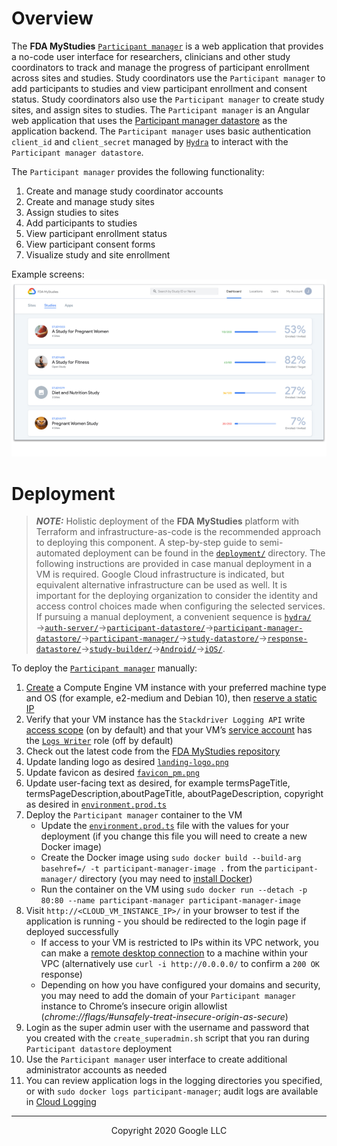 <!--
 Copyright 2020 Google LLC
 Use of this source code is governed by an MIT-style
 license that can be found in the LICENSE file or at
 https://opensource.org/licenses/MIT.
-->

# Overview

The **FDA MyStudies** [`Participant manager`](/participant-manager/) is a web application that provides a no-code user interface for researchers, clinicians and other study coordinators to track and manage the progress of participant enrollment across sites and studies. Study coordinators use the `Participant manager` to add participants to studies and view participant enrollment and consent status. Study coordinators also use the `Participant manager` to create study sites, and assign sites to studies. The `Participant manager` is an Angular web application that uses the [Participant manager datastore](../participant-manager-datastore) as the application backend. The `Participant manager` uses basic authentication `client_id` and `client_secret` managed by [`Hydra`](/hydra/) to interact with the `Participant manager datastore`.

The `Participant manager` provides the following functionality:

1. Create and manage study coordinator accounts
1. Create and manage study sites
1. Assign studies to sites
1. Add participants to studies
1. View participant enrollment status
1. View participant consent forms
1. Visualize study and site enrollment

<!-- A detailed user-guide for how to configure your first study can be found [here](TODO) --->

<!--A demonstration of the `Participant manager` application can be found [here](TODO). --->

Example screens:
![Example screens](../documentation/images/participant-manager-screens.png "Example screens")

# Deployment

> **_NOTE:_** Holistic deployment of the **FDA MyStudies** platform with Terraform and infrastructure-as-code is the recommended approach to deploying this component. A step-by-step guide to semi-automated deployment can be found in the [`deployment/`](/deployment) directory. The following instructions are provided in case manual deployment in a VM is required. Google Cloud infrastructure is indicated, but equivalent alternative infrastructure can be used as well. It is important for the deploying organization to consider the identity and access control choices made when configuring the selected services. If pursuing a manual deployment, a convenient sequence is [`hydra/`](/hydra)&rarr;[`auth-server/`](/auth-server/)&rarr;[`participant-datastore/`](/participant-datastore/)&rarr;[`participant-manager-datastore/`](/participant-manager-datastore/)&rarr;[`participant-manager/`](/participant-manager/)&rarr;[`study-datastore/`](/study-datastore/)&rarr;[`response-datastore/`](/response-datastore/)&rarr;[`study-builder/`](/study-builder/)&rarr;[`Android/`](/Android/)&rarr;[`iOS/`](/iOS/).

To deploy the [`Participant manager`](/participant-manager/) manually:

1. [Create](https://cloud.google.com/compute/docs/instances/create-start-instance) a Compute Engine VM instance with your preferred machine type and OS (for example, e2-medium and Debian 10), then [reserve a static IP](https://cloud.google.com/compute/docs/ip-addresses/reserve-static-internal-ip-address)
1. Verify that your VM instance has the `Stackdriver Logging API` write [access scope](https://cloud.google.com/compute/docs/access/service-accounts#accesscopesiam) (on by default) and that your VM’s [service account](https://cloud.google.com/compute/docs/access/service-accounts#default_service_account) has the [`Logs Writer`](https://cloud.google.com/logging/docs/access-control) role (off by default)
1. Check out the latest code from the [FDA MyStudies repository](https://github.com/GoogleCloudPlatform/fda-mystudies/)
1. Update landing logo as desired [`landing-logo.png`](src/assets/images/branding/landing-logo.png)
1. Update favicon as desired [`favicon_pm.png`](src/assets/images/branding/favicon_pm.png)
1. Update user-facing text as desired, for example termsPageTitle, termsPageDescription,aboutPageTitle, aboutPageDescription, copyright as desired in [`environment.prod.ts`](src/environments/environment.prod.ts)
1. Deploy the `Participant manager` container to the VM
   - Update the [`environment.prod.ts`](src/environments/environment.prod.ts) file with the values for your deployment (if you change this file you will need to create a new Docker image)
   - Create the Docker image using `sudo docker build --build-arg basehref=/ -t participant-manager-image .` from the `participant-manager/` directory (you may need to [install Docker](https://docs.docker.com/engine/install/debian/))
   - Run the container on the VM using `sudo docker run --detach -p 80:80 --name participant-manager participant-manager-image`
1. Visit `http://<CLOUD_VM_INSTANCE_IP>/` in your browser to test if the application is running - you should be redirected to the login page if deployed successfully
   - If access to your VM is restricted to IPs within its VPC network, you can make a [remote desktop connection](https://cloud.google.com/solutions/chrome-desktop-remote-on-compute-engine) to a machine within your VPC (alternatively use `curl -i http://0.0.0.0/` to confirm a `200 OK` response)
   - Depending on how you have configured your domains and security, you may need to add the domain of your `Participant manager` instance to Chrome’s insecure origin allowlist (_chrome://flags/#unsafely-treat-insecure-origin-as-secure_)
1. Login as the super admin user with the username and password that you created with the `create_superadmin.sh` script that you ran during `Participant datastore` deployment
1. Use the `Participant manager` user interface to create additional administrator accounts as needed
1. You can review application logs in the logging directories you specified, or with `sudo docker logs participant-manager`; audit logs are available in [Cloud Logging](https://cloud.google.com/logging)

---

<p align="center">Copyright 2020 Google LLC</p>
